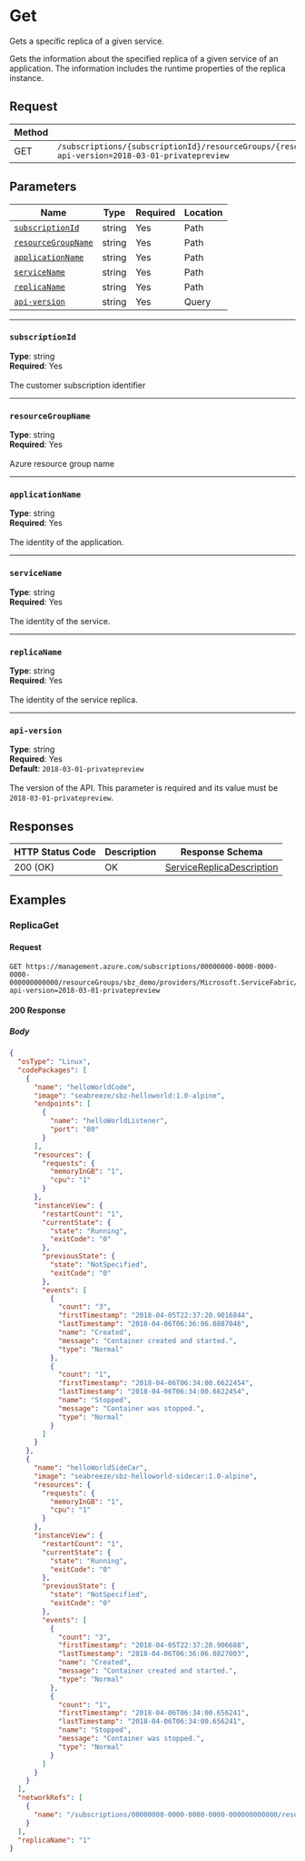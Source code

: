 # Get
Gets a specific replica of a given service.

Gets the information about the specified replica of a given service of an application. The information includes the runtime properties of the replica instance.

## Request
| Method | Request URI |
| ------ | ----------- |
| GET | `/subscriptions/{subscriptionId}/resourceGroups/{resourceGroupName}/providers/Microsoft.ServiceFabric/applications/{applicationName}/services/{serviceName}/replicas/{replicaName}?api-version=2018-03-01-privatepreview` |


## Parameters
| Name | Type | Required | Location |
| --- | --- | --- | --- |
| [`subscriptionId`](#subscriptionid) | string | Yes | Path |
| [`resourceGroupName`](#resourcegroupname) | string | Yes | Path |
| [`applicationName`](#applicationname) | string | Yes | Path |
| [`serviceName`](#servicename) | string | Yes | Path |
| [`replicaName`](#replicaname) | string | Yes | Path |
| [`api-version`](#api-version) | string | Yes | Query |

____
### `subscriptionId`
__Type__: string <br/>
__Required__: Yes<br/>
<br/>
The customer subscription identifier

____
### `resourceGroupName`
__Type__: string <br/>
__Required__: Yes<br/>
<br/>
Azure resource group name

____
### `applicationName`
__Type__: string <br/>
__Required__: Yes<br/>
<br/>
The identity of the application.

____
### `serviceName`
__Type__: string <br/>
__Required__: Yes<br/>
<br/>
The identity of the service.

____
### `replicaName`
__Type__: string <br/>
__Required__: Yes<br/>
<br/>
The identity of the service replica.

____
### `api-version`
__Type__: string <br/>
__Required__: Yes<br/>
__Default__: `2018-03-01-privatepreview` <br/>
<br/>
The version of the API. This parameter is required and its value must be `2018-03-01-privatepreview`.

## Responses

| HTTP Status Code | Description | Response Schema |
| --- | --- | --- |
| 200 (OK) | OK<br/> | [ServiceReplicaDescription](seabreeze-model-servicereplicadescription.md) |


## Examples

### ReplicaGet

#### Request
```
GET https://management.azure.com/subscriptions/00000000-0000-0000-0000-000000000000/resourceGroups/sbz_demo/providers/Microsoft.ServiceFabric/applications/helloWorldApp/services/helloWorldService/replicas/1?api-version=2018-03-01-privatepreview
```

#### 200 Response
##### Body
```json
{
  "osType": "Linux",
  "codePackages": [
    {
      "name": "helloWorldCode",
      "image": "seabreeze/sbz-helloworld:1.0-alpine",
      "endpoints": [
        {
          "name": "helloWorldListener",
          "port": "80"
        }
      ],
      "resources": {
        "requests": {
          "memoryInGB": "1",
          "cpu": "1"
        }
      },
      "instanceView": {
        "restartCount": "1",
        "currentState": {
          "state": "Running",
          "exitCode": "0"
        },
        "previousState": {
          "state": "NotSpecified",
          "exitCode": "0"
        },
        "events": [
          {
            "count": "3",
            "firstTimestamp": "2018-04-05T22:37:20.9016844",
            "lastTimestamp": "2018-04-06T06:36:06.0887046",
            "name": "Created",
            "message": "Container created and started.",
            "type": "Normal"
          },
          {
            "count": "1",
            "firstTimestamp": "2018-04-06T06:34:00.6622454",
            "lastTimestamp": "2018-04-06T06:34:00.6622454",
            "name": "Stopped",
            "message": "Container was stopped.",
            "type": "Normal"
          }
        ]
      }
    },
    {
      "name": "helloWorldSideCar",
      "image": "seabreeze/sbz-helloworld-sidecar:1.0-alpine",
      "resources": {
        "requests": {
          "memoryInGB": "1",
          "cpu": "1"
        }
      },
      "instanceView": {
        "restartCount": "1",
        "currentState": {
          "state": "Running",
          "exitCode": "0"
        },
        "previousState": {
          "state": "NotSpecified",
          "exitCode": "0"
        },
        "events": [
          {
            "count": "3",
            "firstTimestamp": "2018-04-05T22:37:20.906688",
            "lastTimestamp": "2018-04-06T06:36:06.0827003",
            "name": "Created",
            "message": "Container created and started.",
            "type": "Normal"
          },
          {
            "count": "1",
            "firstTimestamp": "2018-04-06T06:34:00.656241",
            "lastTimestamp": "2018-04-06T06:34:00.656241",
            "name": "Stopped",
            "message": "Container was stopped.",
            "type": "Normal"
          }
        ]
      }
    }
  ],
  "networkRefs": [
    {
      "name": "/subscriptions/00000000-0000-0000-0000-000000000000/resourcegroups/sbz_demo/providers/Microsoft.ServiceFabric/networks/helloWorldNetwork"
    }
  ],
  "replicaName": "1"
}
```

